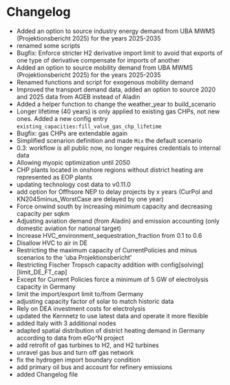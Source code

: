 # Changelog
- Added an option to source industry energy demand from UBA MWMS (Projektionsbericht 2025) for the years 2025-2035
- renamed some scripts
- Bugfix: Enforce stricter H2 derivative import limit to avoid that exports of one type of derivative compensate for imports of another
- Added an option to source mobility demand from UBA MWMS (Projektionsbericht 2025) for the years 2025-2035
- Renamed functions and script for exogenous mobility demand
- Improved the transport demand data, added an option to source 2020 and 2025 data from AGEB instead of Aladin
- Added a helper function to change the weather_year to build_scenario
- Longer lifetime (40 years) is only applied to existing gas CHPs, not new ones. Added a new config entry `existing_capacities:fill_value_gas_chp_lifetime`
- Bugfix: gas CHPs are extendable again
- Simplified scenarion definition and made `Mix` the default scenario
- 0.3: workflow is all public now, no longer requires credentials to internal data
- Allowing myopic optimization until 2050
- CHP plants located in onshore regions without district heating are represented as EOP plants
- updating technology cost data to v0.11.0
- add option for Offhsore NEP to delay projects by x years (CurPol and KN2045minus_WorstCase are delayed by one year)
- Force onwind south by increasing minimum capacity and decreasing capacity per sqkm
- Adjusting aviation demand (from Aladin) and emission accounting (only domestic aviation for national target)
- Increase HVC_environment_sequestration_fraction from 0.1 to 0.6
- Disallow HVC to air in DE
- Restricting the maximum capacity of CurrentPolicies and minus scenarios to the 'uba Projektionsbericht'
- Restricting Fischer Tropsch capacity addition with config[solving][limit_DE_FT_cap]
- Except for Current Policies force a minimum of 5 GW of electrolysis capacity in Germany
- limit the import/export limit to/from Germany
- adjusting capacity factor of solar to match historic data
- Rely on DEA investment costs for electrolysis
- updated the Kernnetz to use latest data and operate it more flexible
- added Italy with 3 additional nodes
- adapted spatial distribution of district heating demand in Germany according to data from eGo^N project
- add retrofit of gas turbines to H2, and H2 turbines
- unravel gas bus and turn off gas network
- fix the hydrogen import boundary condition
- add primary oil bus and account for refinery emissions
- added Changelog file
